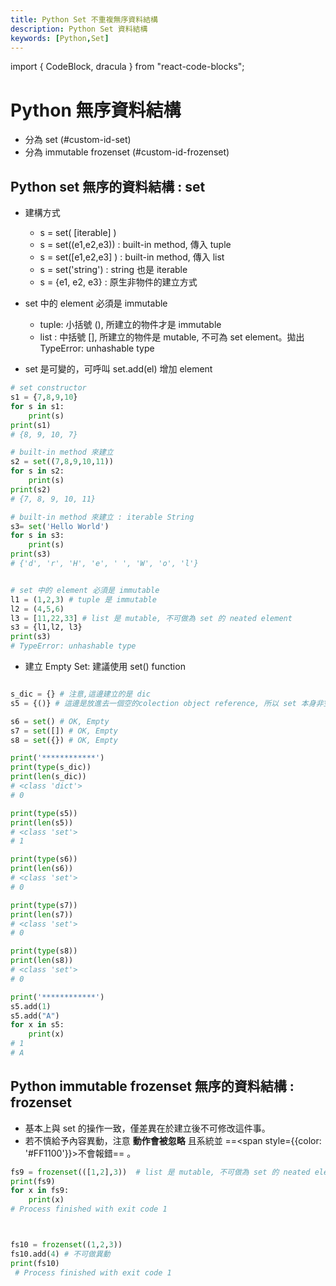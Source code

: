 ```yaml
---
title: Python Set 不重複無序資料結構
description: Python Set 資料結構
keywords: [Python,Set]
---
```

import { CodeBlock, dracula  } from "react-code-blocks";

# Python 無序資料結構 
* 分為 set (#custom-id-set) 
* 分為 immutable frozenset (#custom-id-frozenset)  

## Python set 無序的資料結構 : set<span id="custom-id-set"></span>
* 建構方式
    * s = set( [iterable] )  
    * s = set((e1,e2,e3)) : built-in method, 傳入 tuple  
    * s = set([e1,e2,e3] ) : built-in method, 傳入 list  
    * s = set('string') : string 也是 iterable  
    * s = \{e1, e2, e3\} : 原生非物件的建立方式
    
* set 中的 element 必須是 immutable  
    * tuple: 小括號 (), 所建立的物件才是 immutable  
    * list : 中括號 \[\], 所建立的物件是 mutable, 不可為 set element。拋出 TypeError: unhashable type  

* set 是可變的，可呼叫 set.add(el) 增加 element

```python
# set constructor
s1 = {7,8,9,10}
for s in s1:
    print(s)
print(s1)
# {8, 9, 10, 7}

# built-in method 來建立
s2 = set((7,8,9,10,11))
for s in s2:
    print(s)
print(s2)
# {7, 8, 9, 10, 11}

# built-in method 來建立 : iterable String
s3= set('Hello World')
for s in s3:
    print(s)
print(s3)
# {'d', 'r', 'H', 'e', ' ', 'W', 'o', 'l'}


# set 中的 element 必須是 immutable
l1 = (1,2,3) # tuple 是 immutable
l2 = (4,5,6)
l3 = [11,22,33] # list 是 mutable, 不可做為 set 的 neated element
s3 = {l1,l2, l3}
print(s3)
# TypeError: unhashable type

```

* 建立 Empty Set: 建議使用 set() function

```python

s_dic = {} # 注意,這邊建立的是 dic 
s5 = {()} # 這邊是放進去一個空的colection object reference, 所以 set 本身非空 

s6 = set() # OK, Empty
s7 = set([]) # OK, Empty
s8 = set({}) # OK, Empty

print('************')
print(type(s_dic))
print(len(s_dic))
# <class 'dict'>
# 0

print(type(s5))
print(len(s5))
# <class 'set'>
# 1

print(type(s6))
print(len(s6))
# <class 'set'>
# 0

print(type(s7))
print(len(s7))
# <class 'set'>
# 0

print(type(s8))
print(len(s8))
# <class 'set'>
# 0

print('************')
s5.add(1)
s5.add("A")
for x in s5:
    print(x)
# 1
# A

```


## Python immutable frozenset 無序的資料結構 : frozenset  <span id="custom-id-frozenset"></span>
* 基本上與 set 的操作一致，僅差異在於建立後不可修改這件事。  
* 若不慎給予內容異動，注意 __動作會被忽略__ 且系統並 ==<span style={{color: '#FF1100'}}>不會報錯</span>==  。  

```python
fs9 = frozenset(([1,2],3))  # list 是 mutable, 不可做為 set 的 neated element
print(fs9)
for x in fs9:
    print(x)
# Process finished with exit code 1



fs10 = frozenset((1,2,3))
fs10.add(4) # 不可做異動
print(fs10)
 # Process finished with exit code 1   
```